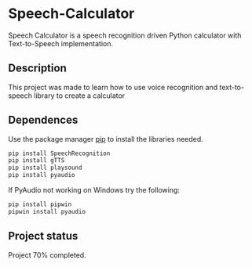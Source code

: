 # Speech-Calculator
Speech Calculator is a speech recognition driven Python calculator with Text-to-Speech implementation.

## Description
This project was made to learn how to use voice recognition and text-to-speech library to create a calculator
## Dependences

Use the package manager [pip](https://pip.pypa.io/en/stable/) to install the libraries needed.
```bash
pip install SpeechRecognition
pip install gTTS
pip install playsound
pip install pyaudio
```
If PyAudio not working on Windows try the following:
```bash
pip install pipwin
pipwin install pyaudio
```
## Project status
Project 70% completed.
